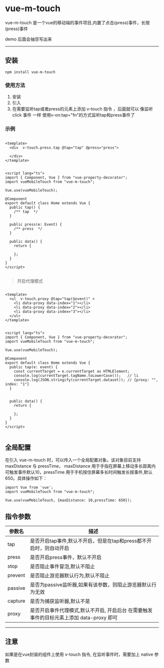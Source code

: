 # vue-m-touch
vue-m-touch 是一个vue的移动端的事件项目,内置了点击(press)事件，长按(press)事件

<!-- **[LIVE DEMO]()** -->
demo 后面会抽空写出来

---
## 安装
````
npm install vue-m-touch
````


### 使用方法
1. 安装
2. 引入
3. 在需要监听tap或者press的元素上添加 v-touch 指令 ，后面就可以 像监听 click 事件 一样 使用v-on:tap="fn"的方式监听tap和press事件了

### 示例

````vue

<template>
  <div  v-touch.press.tap @tap="tap" @press="press">
   
  </div>
</template>


<script lang="ts">
import { Component, Vue } from "vue-property-decorator";
import vueMobileTouch from "vue-m-touch";

Vue.use(vueMobileTouch);

@Component
export default class Home extends Vue {
  public tap() {
    /** tap  */
  }

  public press(e: Event) {
    /** press  */
  }

  public data() {
    return {
     
    };
  }
}
</script>


````
> 开启代理模式


````vue

<template>
  <ul  v-touch.proxy @tap="tap($event)" >
    <li data-proxy data-index="1"></li>
    <li data-proxy data-index="2"></li>
    <li data-proxy data-index="3"></li>
  </ul>
</template>


<script lang="ts">
import { Component, Vue } from "vue-property-decorator";
import vueMobileTouch from "vue-m-touch";

Vue.use(vueMobileTouch);

@Component
export default class Home extends Vue {
  public tap(e: event) {
    const currentTarget = e.currentTarget as HTMLElement;
    console.log(currentTarget.tagName.toLowerCase());   // li
    console.log(JSON.stringify(currentTarget.dataset)); // {proxy: "", index: "1"}
  }


  public data() {
    return {
     
    };
  }
}
</script>


````


## 全局配置
在引入 vue-m-touch 时，可以传入一个全局配置对象。该对象目前支持 maxDistance 与 pressTime， maxDistance 用于手指在屏幕上移动多长距离内可触发事件默认10，pressTime 用于手机按住屏幕多长时间触发长按事件,默认650。具体操作如下：
````
import Vue from 'vue';
import vueMobileTouch from "vue-m-touch";

Vue.use(vueMobileTouch, {maxDistance: 10,pressTime: 650});

````

## 指令参数

| 参数名  | 描述 |
|----------|--------------|
| tap | 是否开启tap事件,默认不开启，但是在tap和press都不开启时，则自动开启 |
| press | 是否开启press事件，默认不开启|
| stop | 是否阻止事件冒泡,默认不阻止|
| prevent | 是否阻止游览器默认行为,默认不阻止|
| passive | 是否为passive监听器,如果有该参数，则阻止游览器默认行为无效|
| capture | 是否为捕获监听器,默认不是|
| proxy | 是否开启事件代理模式,默认不开启, 开启后台 在需要触发事件的目标元素上添加  data-proxy 即可 |

----

## 注意
如果是在vue封装的组件上使用 v-touch 指令, 在监听事件时，需要加上 native 参数  

